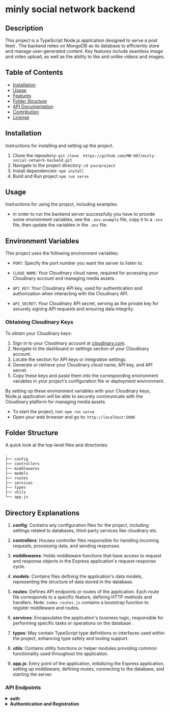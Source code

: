 # minly social network backend 


## Description

This project is a TypeScript Node.js application designed to serve a post feed . The backend relies on MongoDB as its database to efficiently store and manage user-generated content. Key features include seamless image and video  upload, as well as the ability to like and unlike videos and images.

## Table of Contents
- [Installation](#installation)
- [Usage](#usage)
- [Features](#features)
- [Folder Structure](#folder-structure)
- [API Documentation](#api-documentation)
- [Contribution](#contribution)
- [License](#license)

## Installation
Instructions for installing and setting up the project.
1. Clone the repository: `git clone  https://github.com/MN-987/minly-social-network-backend.git`
2. Navigate to the project directory: `cd yourproject`
3. Install dependencies: `npm install`
4. Build and Run project `npm run serve` 

## Usage
Instructions for using the project, including examples.
- in order to run the backend server successfully you have to provide some
environment variables, see the `.env.example` file, copy it to a `.env` file,
then update the variables in the `.env` file.

## Environment Variables

This project uses the following environment variables:

- `PORT`: Specify the port number you want the server to listen to.

- `CLOUD_NAME`: Your Cloudinary cloud name, required for accessing your Cloudinary account and managing media assets.

- `API_KEY`: Your Cloudinary API key, used for authentication and authorization when interacting with the Cloudinary API.

- `API_SECRET`: Your Cloudinary API secret, serving as the private key for securely signing API requests and ensuring data integrity.

### Obtaining Cloudinary Keys

To obtain your Cloudinary keys:

1. Sign in to your Cloudinary account at [cloudinary.com](https://cloudinary.com/).
2. Navigate to the dashboard or settings section of your Cloudinary account.
3. Locate the section for API keys or integration settings.
4. Generate or retrieve your Cloudinary cloud name, API key, and API secret.
5. Copy these keys and paste them into the corresponding environment variables in your project's configuration file or deployment environment.

By setting up these environment variables with your Cloudinary keys,   Node.js application will be able to securely communicate with the Cloudinary platform for managing media assets.


- To start the project, run: `npm run serve`
- Open your web browser and go to: `http://localhost:5000`

 
## Folder Structure 


A quick look at the top-level files and directories:

```sh
.
├── config
├── controllers
├── middlewares
├── models
├── routes
├── services
├── types
├── utils
└── app.js
```
## Directory Explanations

1. **config**: Contains any configuration files for the project, including settings related to databases, third-party services like cloudnary etc.

2. **controllers**: Houses controller files responsible for handling incoming requests, processing data, and sending responses.

3. **middlewares**: Holds middleware functions that have access to request and response objects in the Express application's request-response cycle.

4. **models**: Contains files defining the application's data models, representing the structure of data stored in the database.

5. **routes**: Defines API endpoints or routes of the application. Each route file corresponds to a specific feature, defining HTTP methods and handlers. Note: `index.routes.js` contains a bootstrap function to register middleware and routes.

6. **services**: Encapsulates the application's business logic, responsible for performing specific tasks or operations on the database . 

7. **types**: May contain TypeScript type definitions or interfaces used within the project, enhancing type safety and tooling support.

8. **utils**: Contains utility functions or helper modules providing common functionality used throughout the application.

9. **app.js**: Entry point of the application, initializing the Express application, setting up middleware, defining routes, connecting to the database, and starting the server.
 
### API Endpoints

<details>
 <summary><b>auth</b></summary>
 
#### GET /api/v1/media

> ##### Response Body Props:

- **_id**: string (unique identifier)
- **uploaderUserId**: object
  - **_id**: string (user's unique identifier)
  - **firstName**: string (user's first name)
  - **lastName**: string (user's last name)
- **mediaType**: string (type of media: "image" or "video")
- **mediaUrl**: string (URL of the media file)
- **likes**: object
  - **count**: number (total number of likes)
  - **usersLiked**: array (IDs of users who liked the media item)

#### Response Body Example:

```json
{
  "message": "All Media",
  "data": [
    {
      "_id": "6614d3a34fefb6b4e06093",
      "uploaderUserId": {
        "_id": "6611719d1964977204709e",
        "firstName": "Mostafa",
        "lastName": "Nasser"
      },
      "mediaType": "image",
      "mediaUrl": "link_TO_CLOUDANIRY_MEDIA",
      "likes": {
        "count": 1,
        "usersLiked": []
      }
    },
  
  ]
}
```
#### POST /api/v1/media

> ##### Request Body Props:
> - **file**: file (required) - The media file to be uploaded.
> - **uploaderUserId**: string (required) - The ID of the user uploading the media.

This endpoint allows users to upload media files.

#### Request Body Example:

This endpoint expects the request body to be in the form-data format you can use post man to make the request . You should include two fields:
1. **file**: The media file to be uploaded.
2. **uploaderUserId**: The ID of the user uploading the media.

Below is an example of how to make a request using form-data:

```plaintext
file: <media_file>
uploaderUserId: <user_id>
```


#### Response body :

``` json
{
    "message": "Media uploaded successfully",
    "data": {
        "uploaderUserId": "6611719d19649772047095be",
        "mediaType": "image",
        "mediaUrl": "https://res.cloudinary.com/dojxtkgxk/image/upload/v1713295149/users_uploads/dbql9hmron2naiqgvg4f.png",
        "likes": {
            "count": 0,
            "usersLiked": []
        },
        "mediaId": "users_uploads/dbql9dhmron2naiaqgvg4f",
        "_id": "661ecf2f27b452b09",
        "createdAt": "2024-04-16T19:19:11.179Z",
        "__v": 0
    }
}
``` 


#### POST /api/v1/media/like

> ##### Request Body Props:
>
> - **mediaId**: string (required) - The ID of the media item to be liked.
> - **userId**: string (required) - The ID of the user liking the media item.

This endpoint allows users to like a specific media item.

#### Request Body Example:

```json
{
    "mediaId": "63b6b4e09ff3",
    "userId": "6614d38809ff3"
}

```
> Replace "mediaId" with the ID of the media item you want to like, and "userId" with the ID of the user performing the like action.
 
#### Response Example

```json
{
    "message": "Media liked successfully",
    "data": {
        "likes": {
            "count": 2,
            "usersLiked": [
                "6611719d1964995be"
            ]
        },
        "_id": "6614d4e0609ff3",
        "uploaderUserId": "6619d19649772047095be",
        "mediaType": "image",
        "mediaUrl": "https://res.cloudinary.com/your_cloudaniry_key/image/upload/v1712640931/users_uploads/image_id.jpg",
        "mediaId": "users_uploads/m8hmvolopofjzog",
        "createdAt": "2024-04-09T05:35:31.952Z",
        "__v": 0
    }
}
```
The response includes a message indicating the success of the like action and details about the media item in the `data` object. Properties include:

- **likes**: Information about likes for the media item.
- **_id**: The unique identifier of the media item.
- **uploaderUserId**: The ID of the user who uploaded the media.
- **mediaType**: The type of media (e.g., "image" or "video").
- **mediaUrl**: The URL of the media file.
- **mediaId**: The ID of the media item.
- **createdAt**: The timestamp indicating when the media item was created.
- **__v**: Version key used by Mongoose for schema versioning.

#### POST /api/v1/media/un-like

> ##### Request Body Props:
>
> - **mediaId**: string (required) - The ID of the media item to be unliked.
> - **userId**: string (required) - The ID of the user unliking the media item.

This endpoint allows users to unlike a previously liked media item.

#### Request Body Example:

```json
{
    "mediaId": "6614d3a34fefb6b4e0609ff3",
    "userId": "6611719d19649772047095be"
}

#### POST /api/v1/media/un-like

> ##### Request Body Props:
>
> - **mediaId**: string (required) - The ID of the media item to be unliked.
> - **userId**: string (required) - The ID of the user unliking the media item.

This endpoint allows users to unlike a previously liked media item.

#### Request Body Example:

```json
{
    "mediaId": "6614d3a34fefb6b4e0609ff3",
    "userId": "6611719d19649772047095be"
}


> Replace "mediaId" with the ID of the media item you want to unlike, and "userId" with the ID of the user performing the unlike action.

#### Response Example

```json

{
    "message": "Media unliked successfully",
    "data": {
        "likes": {
            "count": 1,
            "usersLiked": []
        },
        "_id": "6614d3a34fefb6b4e0609ff3",
        "uploaderUserId": "6611719d19649772047095be",
        "mediaType": "image",
        "mediaUrl": "https://res.cloudinary.com/dojxtkgxk/image/upload/v1712640931/users_uploads/m8hmvoy8qj2lopofjzog.jpg",
        "mediaId": "users_uploads/m8hmvoy8qj2lopofjzog",
        "createdAt": "2024-04-09T05:35:31.952Z",
        "__v": 0
    }
}
```

The response includes a message indicating the success of the unlike action and details about the media item in the `data` object. Properties include:

- **likes**: Information about likes for the media item.
- **_id**: The unique identifier of the media item.
- **uploaderUserId**: The ID of the user who uploaded the media.
- **mediaType**: The type of media (e.g., "image" or "video").
- **mediaUrl**: The URL of the media file.
- **mediaId**: The ID of the media item.
- **createdAt**: The timestamp indicating when the media item was created.
- **__v**: Version key used by Mongoose for schema versioning.

</details>

<details>
 <summary><b>Authentication and Registration</b></summary>

 #### POST /api/v1/auth/register

> ##### Request Body Props:
>
> - **firstName**: string (required) - The first name of the user.
> - **lastName**: string (required) - The last name of the user.
> - **email**: string (required) - The email address of the user.
> - **password**: string (required) - The password for the user account.
> - **confirmPassword**: string (required) - Confirmation of the password.

This endpoint allows users to register a new account.

#### Request Body Example:

```json
{
    "firstName": "Mostafa",
    "lastName": "Nasser",
    "email": "mostafanasserx01@gmail.com",
    "password": "123",
    "confirmPassword": "123"
}
```

### Response Example

```json
{
    "status": "success",
    "data": {
        "user": {
            "firstName": "Mostafa",
            "lastName": "Nasser",
            "email": "mostafanasserx01@gmail.com",
            "password": "pass",
            "_id": "66216bde3c4de560cdef98c2",
            "__v": 0
        }
    }
}
```

 
#### POST /api/v1/auth/register

> ##### Request Body Props:
>
> - **firstName**: string (required) - The first name of the user.
> - **lastName**: string (required) - The last name of the user.
> - **email**: string (required) - The email address of the user.
> - **password**: string (required) - The password for the user account.
> - **confirmPassword**: string (required) - Confirmation of the password.

This endpoint allows users to register a new account.

#### Request Body Example:

```json
{
    "firstName": "Mostafa",
    "lastName": "Nasser",
    "email": "mostafanasserx01@gmail.com",
    "password": "123",
    "confirmPassword": "123"
}
 ```
### Response
```json
{
    "status": "success",
    "data": {
        "user": {
            "firstName": "Mostafa",
            "lastName": "Nasser",
            "email": "mostafanasserx01@gmail.com",
            "password": "123",
            "_id": "66216bde3c4de560cdef98c2",
            "__v": 0
        }
    }
}
```
The response includes a status indicating the success of the registration process and details about the registered user in the data object. Properties include:

- **user**: Details of the registered user, including first name, last name, email, and user ID.
- **_id**: The unique identifier of the user.
- **__v**: Version key used by Mongoose for schema versioning.
</details>
